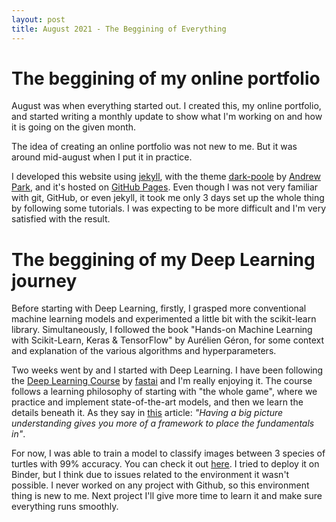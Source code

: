 ```yaml
---
layout: post
title: August 2021 - The Beggining of Everything
---
```


# The beggining of my online portfolio

August was when everything started out. I created this, my online portfolio, and started writing a monthly update to show what I'm working on and how it is going on the given month.

The idea of creating an online portfolio was not new to me. But it was around mid-august when I put it in practice. 

I developed this website using [jekyll](https://jekyllrb.com/), with the theme [dark-poole](https://github.com/andrewhwanpark/dark-poole) by [Andrew Park](https://github.com/andrewhwanpark), and it's hosted on [GitHub Pages](https://pages.github.com/). Even though I was not very familiar with git, GitHub, or even jekyll, it took me only 3 days set up the whole thing by following some tutorials. I was expecting to be more difficult and I'm very satisfied with the result.

# The beggining of my Deep Learning journey 
Before starting with Deep Learning, firstly, I grasped more conventional machine learning models and experimented a little bit with the scikit-learn library. Simultaneously, I followed the book "Hands-on Machine Learning with Scikit-Learn, Keras & TensorFlow" by Aurélien Géron, for some context and explanation of the various algorithms and hyperparameters.

Two weeks went by and I started with Deep Learning. I have been following the [Deep Learning Course](https://course.fast.ai/) by [fastai](https://www.fast.ai/) and I'm really enjoying it. The course follows a learning philosophy of starting with "the whole game", where we practice and implement state-of-the-art models, and then we learn the details beneath it. As they say in [this](https://www.fast.ai/2016/10/08/teaching-philosophy/) article: *"Having a big picture understanding gives you more of a framework to place the fundamentals in"*.

For now, I was able to train a model to classify images between 3 species of turtles with 99% accuracy. You can check it out [here](https://github.com/GoncaloCJG/Turtle_Classifier). I tried to deploy it on Binder, but I think due to issues related to the environment it wasn't possible. I never worked on any project with Github, so this environment thing is new to me. Next project I'll give more time to learn it and make sure everything runs smoothly. 
